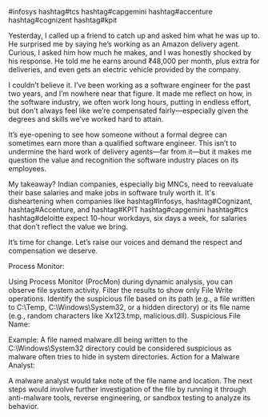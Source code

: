 #infosys hashtag#tcs hashtag#capgemini hashtag#accenture hashtag#cognizent hashtag#kpit

Yesterday, I called up a friend to catch up and asked him what he was up to. 
He surprised me by saying he’s working as an Amazon delivery agent. Curious, 
I asked him how much he makes, and I was honestly shocked by his response. 
He told me he earns around ₹48,000 per month, 
plus extra for deliveries, and even gets an electric vehicle provided by the company.

I couldn’t believe it. I’ve been working as a software engineer for the past two years, 
and I’m nowhere near that figure. It made me reflect on how, in the software industry,
 we often work long hours, putting in endless effort, but don't always feel like 
 we’re compensated fairly—especially given the degrees and skills we’ve worked hard to attain.

It’s eye-opening to see how someone without a formal degree can sometimes earn more than a qualified software engineer.
 This isn’t to undermine the hard work of delivery agents—far from it—but it makes me question the value and recognition the software 
 industry places on its employees.

My takeaway? Indian companies, especially big MNCs, need to reevaluate their base salaries 
and make jobs in software truly worth it. It's disheartening when companies like hashtag#Infosys, 
hashtag#Cognizant, hashtag#Accenture, and hashtag#KPIT hashtag#capgemini hashtag#tcs hashtag#deloitte expect 
10-hour workdays, six days a week, for salaries that don’t reflect the value we bring.

It’s time for change. Let’s raise our voices and demand the respect and compensation we deserve.





















Process Monitor:

Using Process Monitor (ProcMon) during dynamic analysis, you can observe file system activity.
Filter the results to show only File Write operations.
Identify the suspicious file based on its path (e.g., a file written to C:\Temp, C:\Windows\System32, or a hidden directory) or its file name (e.g., random characters like Xx123.tmp, malicious.dll).
Suspicious File Name:

Example: A file named malware.dll being written to the C:\Windows\System32 directory could be considered suspicious as malware often tries to hide in system directories.
Action for a Malware Analyst:

A malware analyst would take note of the file name and location.
The next steps would involve further investigation of the file by running it through anti-malware tools, reverse engineering, or sandbox testing to analyze its behavior.
